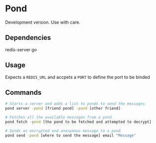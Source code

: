 # Pond

Development version. Use with care.

## Dependencies

redis-server
go

## Usage

Expects a `REDIS_URL` and accpets a `PORT` to define the port to be binded

## Commands

```bash
# Starts a server and adds a list to ponds to send the messages
pond server -pond [friend pond] -pond [other friend]

# Fetches all the available messages from a pond
pond fetch -pond [the pond to be fetched and attempted to decrypt]

# Sends an encrypted and anonymous message to a pond
pond send -pond [where to send the message] email "Message"
```
